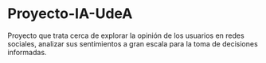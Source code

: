 # Proyecto-IA-UdeA
Proyecto que trata cerca de explorar la opinión de los usuarios en redes sociales, analizar sus sentimientos a gran escala para la toma de decisiones informadas.

